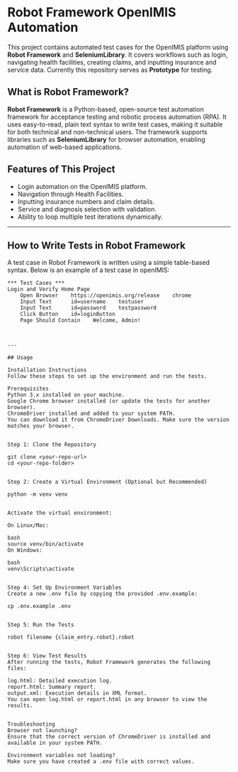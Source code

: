 # Robot Framework OpenIMIS Automation

This project contains automated test cases for the OpenIMIS platform using **Robot Framework** and **SeleniumLibrary**. It covers workflows such as login, navigating health facilities, creating claims, and inputting insurance and service data. 
Currently this repository serves as **Prototype** for testing. 

## What is Robot Framework?

**Robot Framework** is a Python-based, open-source test automation framework for acceptance testing and robotic process automation (RPA). It uses easy-to-read, plain text syntax to write test cases, making it suitable for both technical and non-technical users. The framework supports libraries such as **SeleniumLibrary** for browser automation, enabling automation of web-based applications.

## Features of This Project
- Login automation on the OpenIMIS platform.
- Navigation through Health Facilities.
- Inputting insurance numbers and claim details.
- Service and diagnosis selection with validation.
- Ability to loop multiple test iterations dynamically.

---

## How to Write Tests in Robot Framework

A test case in Robot Framework is written using a simple table-based syntax. Below is an example of a test case in openIMIS:

```robot
*** Test Cases ***
Login and Verify Home Page
    Open Browser    https://openimis.org/release    chrome
    Input Text      id=username    testuser
    Input Text      id=password    testpassword
    Click Button    id=loginButton
    Page Should Contain    Welcome, Admin!



---

## Usage

Installation Instructions
Follow these steps to set up the environment and run the tests.

Prerequisites
Python 3.x installed on your machine.
Google Chrome browser installed (or update the tests for another browser).
ChromeDriver installed and added to your system PATH.
You can download it from ChromeDriver Downloads. Make sure the version matches your browser.


Step 1: Clone the Repository

git clone <your-repo-url>
cd <your-repo-folder>


Step 2: Create a Virtual Environment (Optional but Recommended)

python -m venv venv


Activate the virtual environment:

On Linux/Mac:

bash
source venv/bin/activate
On Windows:

bash
venv\Scripts\activate


Step 4: Set Up Environment Variables
Create a new .env file by copying the provided .env.example:

cp .env.example .env


Step 5: Run the Tests

robot filename {claim_entry.robot}.robot


Step 6: View Test Results
After running the tests, Robot Framework generates the following files:

log.html: Detailed execution log.
report.html: Summary report.
output.xml: Execution details in XML format.
You can open log.html or report.html in any browser to view the results.


Troubleshooting
Browser not launching?
Ensure that the correct version of ChromeDriver is installed and available in your system PATH.

Environment variables not loading?
Make sure you have created a .env file with correct values.

